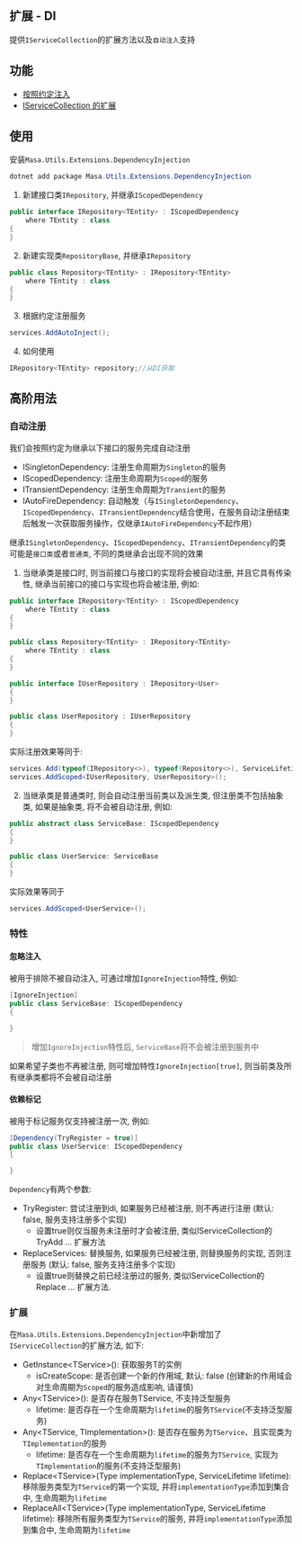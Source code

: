 ## 扩展 - DI

提供`IServiceCollection`的扩展方法以及`自动注入`支持

## 功能

* [按照约定注入](#自动注册)
* [IServiceCollection 的扩展](#扩展)

## 使用

安装`Masa.Utils.Extensions.DependencyInjection`

``` powershell
dotnet add package Masa.Utils.Extensions.DependencyInjection
```

1. 新建接口类`IRepository`, 并继承`IScopedDependency`

```csharp
public interface IRepository<TEntity> : IScopedDependency
    where TEntity : class
{
}
```

2. 新建实现类`RepositoryBase`, 并继承`IRepository`

```csharp
public class Repository<TEntity> : IRepository<TEntity>
    where TEntity : class
{
}
```

3. 根据约定注册服务

```csharp
services.AddAutoInject();
```

4. 如何使用

```csharp
IRepository<TEntity> repository;//从DI获取
```

## 高阶用法

### 自动注册

我们会按照约定为继承以下接口的服务完成自动注册

* ISingletonDependency: 注册生命周期为`Singleton`的服务
* IScopedDependency: 注册生命周期为`Scoped`的服务
* ITransientDependency: 注册生命周期为`Transient`的服务
* IAutoFireDependency: 自动触发（与`ISingletonDependency`、`IScopedDependency`、`ITransientDependency`结合使用，在服务自动注册结束后触发一次获取服务操作，仅继承`IAutoFireDependency`不起作用）

继承`ISingletonDependency`、`IScopedDependency`、`ITransientDependency`的类可能是`接口类`或者`普通类`, 不同的类继承会出现不同的效果

1. 当继承类是接口时, 则当前接口与接口的实现将会被自动注册, 并且它具有传染性, 继承当前接口的接口与实现也将会被注册, 例如:

```csharp
public interface IRepository<TEntity> : IScopedDependency
    where TEntity : class
{
}

public class Repository<TEntity> : IRepository<TEntity>
    where TEntity : class
{
}

public interface IUserRepository : IRepository<User>
{
}

public class UserRepository : IUserRepository
{
}
```
实际注册效果等同于:

```csharp
services.Add(typeof(IRepository<>), typeof(Repository<>), ServiceLifetime.Scoped);
services.AddScoped<IUserRepository, UserRepository>();
```

2. 当继承类是普通类时, 则会自动注册当前类以及派生类, 但注册类不包括抽象类, 如果是抽象类, 将不会被自动注册, 例如:

```csharp
public abstract class ServiceBase: IScopedDependency
{
}

public class UserService: ServiceBase
{
}
```

实际效果等同于

```csharp
services.AddScoped<UserService>();
```

### 特性

#### 忽略注入

被用于排除不被自动注入, 可通过增加`IgnoreInjection`特性, 例如:

```csharp
[IgnoreInjection]
public class ServiceBase: IScopedDependency
{

}
```

> 增加`IgnoreInjection`特性后, `ServiceBase`将不会被注册到服务中

如果希望子类也不再被注册, 则可增加特性`IgnoreInjection[true]`, 则当前类及所有继承类都将不会被自动注册

#### 依赖标记

被用于标记服务仅支持被注册一次, 例如:

```csharp
[Dependency(TryRegister = true)]
public class UserService: IScopedDependency
{

}
```

`Dependency`有两个参数:

* TryRegister: 尝试注册到di, 如果服务已经被注册, 则不再进行注册 (默认: false, 服务支持注册多个实现)
    * 设置true则仅当服务未注册时才会被注册, 类似IServiceCollection的TryAdd ... 扩展方法
* ReplaceServices: 替换服务, 如果服务已经被注册, 则替换服务的实现, 否则注册服务 (默认: false, 服务支持注册多个实现)
    * 设置true则替换之前已经注册过的服务, 类似IServiceCollection的Replace ... 扩展方法.

### 扩展

在`Masa.Utils.Extensions.DependencyInjection`中新增加了`IServiceCollection`的扩展方法, 如下:

* GetInstance\<TService\>(): 获取服务T的实例
    * isCreateScope: 是否创建一个新的作用域, 默认: false (创建新的作用域会对生命周期为`Scoped`的服务造成影响, 请谨慎)
* Any\<TService\>(): 是否存在服务TService, 不支持泛型服务
    * lifetime: 是否存在一个生命周期为`lifetime`的服务`TService`(不支持泛型服务)
* Any\<TService, TImplementation\>(): 是否存在服务为`TService`、且实现类为`TImplementation`的服务
    * lifetime: 是否存在一个生命周期为`lifetime`的服务为`TService`, 实现为`TImplementation`的服务(不支持泛型服务)
* Replace\<TService\>(Type implementationType, ServiceLifetime lifetime): 移除服务类型为`TService`的第一个实现, 并将`implementationType`添加到集合中, 生命周期为`lifetime`
* ReplaceAll\<TService\>(Type implementationType, ServiceLifetime lifetime): 移除所有服务类型为`TService`的服务, 并将`implementationType`添加到集合中, 生命周期为`lifetime`